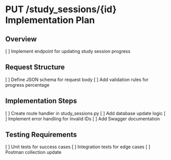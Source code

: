 # PUT /study_sessions/{id} Implementation Plan

## Overview
[ ] Implement endpoint for updating study session progress

## Request Structure
[ ] Define JSON schema for request body
[ ] Add validation rules for progress percentage

## Implementation Steps
[ ] Create route handler in study_sessions.py
[ ] Add database update logic
[ ] Implement error handling for invalid IDs
[ ] Add Swagger documentation

## Testing Requirements
[ ] Unit tests for success cases
[ ] Integration tests for edge cases
[ ] Postman collection update

